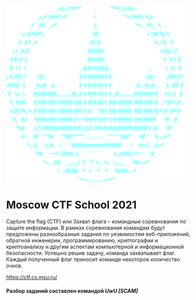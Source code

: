![img.png](img.png)
# Moscow CTF School 2021 

Capture the flag (CTF) или Захват флага – командные соревнования по защите информации.
В рамках соревнования командам будут предложены разнообразные задания по уязвимостям веб-приложений, обратной инженерии, программированию, криптографии и криптоанализу и другим аспектам компьютерной и информационной безопасности.
Успешно решив задачу, команда захватывает флаг. Каждый полученный флаг приносит команде некоторое количество очков.

https://ctf.cs.msu.ru/

#### Разбор заданий составлен командой _UwU [SCAM]_